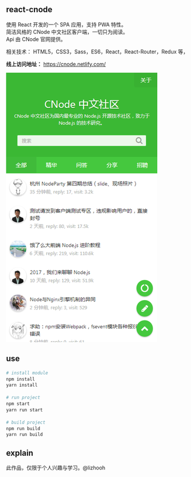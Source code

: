 ## react-cnode
使用 React 开发的一个 SPA 应用，支持 PWA 特性。
<br />
简洁风格的 CNode 中文社区客户端，一切只为阅读。
<br />
Api 由 CNode 官网提供。

相关技术： HTML5，CSS3，Sass，ES6，React，React-Router，Redux 等，

**线上访问地址：** https://cnode.netlify.com/

![](./resource/20170905124343.png)

## use

```bash
# install module
npm install
yarn install

# run project
npm start
yarn run start

# build project
npm run build
yarn run build
```

## explain
此作品，仅限于个人兴趣与学习。@lizhooh
